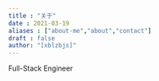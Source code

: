 ```yaml
---
title : "关于"
date : 2021-03-19
aliases : ["about-me","about","contact"]
draft : false
author: "[xblzbjs]"
---
```


Full-Stack Engineer
